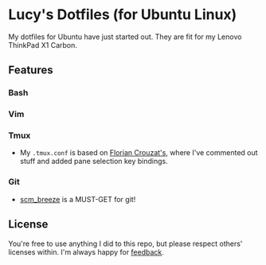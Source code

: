 # Lucy's Dotfiles (for Ubuntu Linux)

My dotfiles for Ubuntu have just started out.
They are fit for my Lenovo ThinkPad X1 Carbon.

## Features
### Bash
### Vim
### Tmux
- My `.tmux.conf` is based on [Florian Crouzat's](http://files.floriancrouzat.net/dotfiles/.tmux.conf), where I've commented out stuff and added pane selection key bindings.
### Git
- [scm_breeze](https://github.com/ndbroadbent/scm_breeze) is a MUST-GET for git!

## License
You're free to use anything I did to this repo, but please respect others' licenses within. I'm always happy for [feedback](mailto:me@lucypark.kr).
